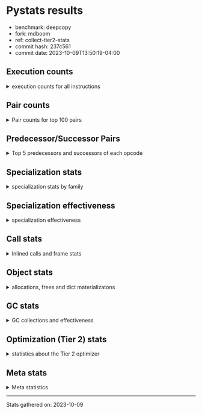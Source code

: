 
# Pystats results

- benchmark: deepcopy
- fork: mdboom
- ref: collect-tier2-stats
- commit hash: 237c561
- commit date: 2023-10-09T13:50:19-04:00

## Execution counts

<details>
<summary> execution counts for all instructions </summary>

|Name | Count | Self | Cumulative | Miss ratio | 
|---|---:|---:|---:|---:|
| LOAD_FAST | 528,600,360 | 20.7% | 20.7% |  |
| STORE_FAST | 250,353,480 | 9.8% | 30.5% |  |
| LOAD_FAST_LOAD_FAST | 220,185,840 | 8.6% | 39.1% |  |
| LOAD_GLOBAL_BUILTIN | 129,930,540 | 5.1% | 44.2% |  |
| POP_JUMP_IF_FALSE | 110,284,800 | 4.3% | 48.5% |  |
| RESUME_CHECK | 104,294,940 | 4.1% | 52.6% |  |
| CALL_BUILTIN_O | 99,256,320 | 3.9% | 56.5% |  |
| LOAD_ATTR_METHOD_NO_DICT | 96,890,880 | 3.8% | 60.3% |  |
| RETURN_VALUE | 92,252,600 | 3.6% | 63.9% |  |
| IS_OP | 90,746,880 | 3.6% | 67.5% |  |
| CALL_METHOD_DESCRIPTOR_FAST | 86,814,720 | 3.4% | 70.9% |  |
| PUSH_NULL | 67,615,800 | 2.6% | 73.5% |  |
| CALL_PY_WITH_DEFAULTS | 56,674,260 | 2.2% | 75.7% | 8.4% |
| LOAD_GLOBAL_MODULE | 52,808,280 | 2.1% | 77.8% |  |
| POP_JUMP_IF_NONE | 51,701,760 | 2.0% | 79.8% |  |
| POP_JUMP_IF_NOT_NONE | 51,179,520 | 2.0% | 81.8% |  |
| JUMP_FORWARD | 44,206,080 | 1.7% | 83.6% |  |
| POP_TOP | 44,021,940 | 1.7% | 85.3% |  |
| CALL_PY_EXACT_ARGS | 40,508,800 | 1.6% | 86.9% | 10.4% |
| CALL_TYPE_1 | 38,645,760 | 1.5% | 88.4% |  |
| ENTER_EXECUTOR | 33,315,840 | 1.3% | 89.7% |  |
| STORE_SUBSCR_DICT | 25,128,960 | 1.0% | 90.7% |  |
| LOAD_CONST | 23,962,980 | 0.9% | 91.6% |  |
| TO_BOOL_BOOL | 15,022,080 | 0.6% | 92.2% |  |
| FOR_ITER | 13,305,040 | 0.5% | 92.7% |  |
| LOAD_DEREF | 12,595,800 | 0.5% | 93.2% |  |
| CALL_BUILTIN_FAST | 12,134,400 | 0.5% | 93.7% |  |
| RETURN_CONST | 11,581,620 | 0.5% | 94.1% |  |
| STORE_FAST_STORE_FAST | 9,369,600 | 0.4% | 94.5% |  |
| UNPACK_SEQUENCE_TWO_TUPLE | 9,369,600 | 0.4% | 94.9% |  |
| JUMP_BACKWARD | 9,246,720 | 0.4% | 95.2% |  |
| LOAD_ATTR | 8,450,300 | 0.3% | 95.6% |  |
| NOP | 7,772,340 | 0.3% | 95.9% |  |
| BINARY_SUBSCR_DICT | 7,772,160 | 0.3% | 96.2% |  |
| BUILD_LIST | 7,649,700 | 0.3% | 96.5% |  |
| BUILD_MAP | 6,481,980 | 0.3% | 96.7% |  |
| GET_ITER | 6,374,640 | 0.2% | 97.0% |  |
| CALL_FUNCTION_EX | 5,314,920 | 0.2% | 97.2% |  |
| CALL | 4,855,680 | 0.2% | 97.4% |  |
| INTERPRETER_EXIT | 4,853,860 | 0.2% | 97.6% |  |
| MAKE_CELL | 4,853,820 | 0.2% | 97.8% |  |
| STORE_ATTR_INSTANCE_VALUE | 4,260,340 | 0.2% | 97.9% | 6.6% |
| CALL_LIST_APPEND | 4,177,920 | 0.2% | 98.1% |  |
| CHECK_EXC_MATCH | 3,594,240 | 0.1% | 98.2% |  |
| POP_EXCEPT | 3,594,240 | 0.1% | 98.4% |  |
| PUSH_EXC_INFO | 3,594,240 | 0.1% | 98.5% |  |
| CALL_METHOD_DESCRIPTOR_NOARGS | 3,471,360 | 0.1% | 98.7% |  |
| LIST_EXTEND | 2,887,980 | 0.1% | 98.8% |  |
| CALL_INTRINSIC_1 | 2,887,860 | 0.1% | 98.9% |  |
| CALL_ISINSTANCE | 2,887,680 | 0.1% | 99.0% |  |
| TO_BOOL | 2,427,480 | 0.1% | 99.1% |  |
| COPY_FREE_VARS | 2,427,120 | 0.1% | 99.2% |  |
| BUILD_TUPLE | 2,427,060 | 0.1% | 99.3% |  |
| TO_BOOL_NONE | 2,426,880 | 0.1% | 99.4% |  |
| LOAD_ATTR_MODULE | 2,120,220 | 0.1% | 99.5% |  |
| LOAD_ATTR_METHOD_WITH_VALUES | 1,966,140 | 0.1% | 99.5% | 0.2% |
| LIST_APPEND | 1,751,040 | 0.1% | 99.6% |  |
| POP_JUMP_IF_TRUE | 1,505,280 | 0.1% | 99.7% |  |
| SWAP | 1,167,360 | 0.0% | 99.7% |  |
| FOR_ITER_LIST | 1,167,360 | 0.0% | 99.8% |  |
| FOR_ITER_TUPLE | 1,105,920 | 0.0% | 99.8% |  |
| BINARY_OP_SUBTRACT_FLOAT | 921,720 | 0.0% | 99.8% |  |
| BINARY_OP_ADD_FLOAT | 921,600 | 0.0% | 99.9% | 0.0% |
| LOAD_FAST_AND_CLEAR | 583,680 | 0.0% | 99.9% |  |
| STORE_FAST_LOAD_FAST | 583,680 | 0.0% | 99.9% |  |
| MAKE_FUNCTION | 461,040 | 0.0% | 99.9% |  |
| SET_FUNCTION_ATTRIBUTE | 460,920 | 0.0% | 100.0% |  |
| RETURN_GENERATOR | 460,800 | 0.0% | 100.0% |  |
| YIELD_VALUE | 460,800 | 0.0% | 100.0% |  |
| CALL_TUPLE_1 | 122,880 | 0.0% | 100.0% |  |
| CALL_BUILTIN_CLASS | 46,320 | 0.0% | 100.0% |  |
| FOR_ITER_RANGE | 46,320 | 0.0% | 100.0% |  |
| LOAD_ATTR_INSTANCE_VALUE | 46,080 | 0.0% | 100.0% |  |
| STORE_SUBSCR_LIST_INT | 46,080 | 0.0% | 100.0% |  |
| LOAD_GLOBAL | 300 | 0.0% | 100.0% |  |
| STORE_NAME | 300 | 0.0% | 100.0% |  |
| BINARY_OP | 200 | 0.0% | 100.0% |  |
| CALL_ALLOC_AND_ENTER_INIT | 120 | 0.0% | 100.0% | 33.3% |
| BUILD_CONST_KEY_MAP | 120 | 0.0% | 100.0% |  |
| EXIT_INIT_CHECK | 80 | 0.0% | 100.0% |  |
| STORE_ATTR | 60 | 0.0% | 100.0% |  |
| LOAD_BUILD_CLASS | 60 | 0.0% | 100.0% |  |
| LOAD_NAME | 60 | 0.0% | 100.0% |  |
| STORE_DEREF | 60 | 0.0% | 100.0% |  |
| CALL_BUILTIN_FAST_WITH_KEYWORDS | 60 | 0.0% | 100.0% |  |


</details>

## Pair counts

<details>
<summary> Pair counts for top 100 pairs </summary>

|Pair | Count | Self | Cumulative | 
|---|---:|---:|---:|
| LOAD_GLOBAL_BUILTIN LOAD_FAST | 120,391,860 | 4.7% | 4.7% |
| STORE_FAST LOAD_FAST | 106,598,520 | 4.2% | 8.9% |
| LOAD_FAST RETURN_VALUE | 89,825,460 | 3.5% | 12.4% |
| LOAD_FAST_LOAD_FAST IS_OP | 88,320,000 | 3.5% | 15.9% |
| IS_OP POP_JUMP_IF_FALSE | 86,814,720 | 3.4% | 19.3% |
| CALL_METHOD_DESCRIPTOR_FAST STORE_FAST | 86,814,720 | 3.4% | 22.7% |
| LOAD_FAST CALL_BUILTIN_O | 69,027,840 | 2.7% | 25.4% |
| CALL_PY_WITH_DEFAULTS RESUME_CHECK | 56,584,500 | 2.2% | 27.6% |
| STORE_FAST LOAD_FAST_LOAD_FAST | 55,342,140 | 2.2% | 29.8% |
| PUSH_NULL LOAD_FAST_LOAD_FAST | 53,698,560 | 2.1% | 31.9% |
| CALL_BUILTIN_O STORE_FAST | 53,606,400 | 2.1% | 34.0% |
| POP_JUMP_IF_FALSE LOAD_FAST | 53,237,760 | 2.1% | 36.0% |
| LOAD_FAST POP_JUMP_IF_NONE | 51,701,760 | 2.0% | 38.1% |
| LOAD_FAST LOAD_ATTR_METHOD_NO_DICT | 51,640,320 | 2.0% | 40.1% |
| LOAD_FAST PUSH_NULL | 51,271,680 | 2.0% | 42.1% |
| LOAD_FAST POP_JUMP_IF_NOT_NONE | 51,179,520 | 2.0% | 44.1% |
| RESUME_CHECK LOAD_GLOBAL_BUILTIN | 51,179,520 | 2.0% | 46.1% |
| LOAD_FAST_LOAD_FAST CALL_METHOD_DESCRIPTOR_FAST | 48,168,960 | 1.9% | 48.0% |
| POP_JUMP_IF_NOT_NONE LOAD_FAST | 48,168,960 | 1.9% | 49.9% |
| LOAD_ATTR_METHOD_NO_DICT LOAD_FAST_LOAD_FAST | 48,168,960 | 1.9% | 51.8% |
| POP_JUMP_IF_NONE LOAD_FAST | 46,848,000 | 1.8% | 53.6% |
| LOAD_ATTR_METHOD_NO_DICT LOAD_FAST | 45,250,560 | 1.8% | 55.4% |
| RETURN_VALUE STORE_FAST | 44,544,080 | 1.7% | 57.1% |
| STORE_FAST JUMP_FORWARD | 41,656,320 | 1.6% | 58.7% |
| POP_JUMP_IF_FALSE LOAD_GLOBAL_BUILTIN | 40,949,760 | 1.6% | 60.4% |
| CALL_PY_EXACT_ARGS RESUME_CHECK | 39,968,460 | 1.6% | 61.9% |
| STORE_FAST LOAD_GLOBAL_MODULE | 39,567,660 | 1.5% | 63.5% |
| LOAD_FAST CALL_METHOD_DESCRIPTOR_FAST | 38,645,760 | 1.5% | 65.0% |
| LOAD_FAST CALL_TYPE_1 | 38,645,760 | 1.5% | 66.5% |
| CALL_TYPE_1 STORE_FAST | 38,645,760 | 1.5% | 68.0% |
| LOAD_GLOBAL_MODULE LOAD_ATTR_METHOD_NO_DICT | 38,645,760 | 1.5% | 69.5% |
| LOAD_FAST_LOAD_FAST CALL_PY_EXACT_ARGS | 38,002,400 | 1.5% | 71.0% |
| JUMP_FORWARD LOAD_FAST_LOAD_FAST | 36,218,880 | 1.4% | 72.4% |
| RESUME_CHECK LOAD_FAST | 34,467,840 | 1.3% | 73.8% |
| ENTER_EXECUTOR CALL_PY_WITH_DEFAULTS | 29,890,440 | 1.2% | 74.9% |
| POP_TOP ENTER_EXECUTOR | 28,262,400 | 1.1% | 76.1% |
| RETURN_VALUE CALL_BUILTIN_O | 27,801,600 | 1.1% | 77.1% |
| CALL_BUILTIN_O POP_TOP | 27,801,600 | 1.1% | 78.2% |
| LOAD_FAST_LOAD_FAST CALL_PY_WITH_DEFAULTS | 22,884,640 | 0.9% | 79.1% |
| LOAD_FAST LOAD_GLOBAL_BUILTIN | 16,097,280 | 0.6% | 79.8% |
| TO_BOOL_BOOL POP_JUMP_IF_FALSE | 15,022,080 | 0.6% | 80.3% |
| POP_TOP LOAD_FAST | 10,782,720 | 0.4% | 80.8% |
| PUSH_NULL LOAD_FAST | 10,291,740 | 0.4% | 81.2% |
| CALL_BUILTIN_O STORE_SUBSCR_DICT | 10,076,160 | 0.4% | 81.6% |
| LOAD_GLOBAL_MODULE LOAD_FAST_LOAD_FAST | 9,615,360 | 0.4% | 81.9% |
| FOR_ITER UNPACK_SEQUENCE_TWO_TUPLE | 9,369,600 | 0.4% | 82.3% |
| UNPACK_SEQUENCE_TWO_TUPLE STORE_FAST_STORE_FAST | 9,369,600 | 0.4% | 82.7% |
| JUMP_BACKWARD FOR_ITER | 9,246,720 | 0.4% | 83.0% |
| RETURN_CONST POP_TOP | 9,154,560 | 0.4% | 83.4% |
| RETURN_VALUE LOAD_FAST_LOAD_FAST | 7,864,320 | 0.3% | 83.7% |
| RETURN_VALUE STORE_SUBSCR_DICT | 7,864,320 | 0.3% | 84.0% |
| LOAD_FAST_LOAD_FAST PUSH_NULL | 7,864,320 | 0.3% | 84.3% |
| STORE_FAST_STORE_FAST LOAD_FAST | 7,864,320 | 0.3% | 84.6% |
| STORE_SUBSCR_DICT JUMP_BACKWARD | 7,864,320 | 0.3% | 84.9% |
| NOP LOAD_FAST | 7,772,160 | 0.3% | 85.2% |
| CALL_BUILTIN_O BINARY_SUBSCR_DICT | 7,772,160 | 0.3% | 85.5% |
| LOAD_CONST CALL_BUILTIN_FAST | 7,280,640 | 0.3% | 85.8% |
| LOAD_FAST LOAD_CONST | 7,280,640 | 0.3% | 86.1% |
| LOAD_FAST TO_BOOL_BOOL | 7,280,640 | 0.3% | 86.4% |
| CALL_BUILTIN_FAST STORE_FAST | 7,280,640 | 0.3% | 86.7% |
| LOAD_FAST_LOAD_FAST LOAD_FAST | 7,188,540 | 0.3% | 87.0% |
| LOAD_FAST STORE_SUBSCR_DICT | 7,188,480 | 0.3% | 87.2% |
| POP_JUMP_IF_FALSE LOAD_FAST_LOAD_FAST | 7,188,480 | 0.3% | 87.5% |
| RESUME_CHECK NOP | 7,188,480 | 0.3% | 87.8% |
| STORE_SUBSCR_DICT LOAD_GLOBAL_MODULE | 7,188,480 | 0.3% | 88.1% |
| STORE_SUBSCR_DICT LOAD_FAST | 7,065,600 | 0.3% | 88.4% |
| BUILD_MAP STORE_FAST | 6,481,920 | 0.3% | 88.6% |
| JUMP_FORWARD LOAD_GLOBAL_BUILTIN | 6,021,120 | 0.2% | 88.9% |
| LOAD_FAST LOAD_ATTR | 6,021,120 | 0.2% | 89.1% |
| LOAD_CONST LOAD_FAST | 5,898,360 | 0.2% | 89.3% |
| BUILD_LIST LOAD_FAST | 5,898,240 | 0.2% | 89.6% |
| LOAD_FAST LOAD_DEREF | 5,314,560 | 0.2% | 89.8% |
| LOAD_CONST LOAD_CONST | 4,853,940 | 0.2% | 90.0% |
| CALL_BUILTIN_FAST TO_BOOL_BOOL | 4,853,760 | 0.2% | 90.1% |
| LOAD_FAST_LOAD_FAST LOAD_GLOBAL_BUILTIN | 4,638,720 | 0.2% | 90.3% |
| RESUME_CHECK LOAD_DEREF | 4,393,140 | 0.2% | 90.5% |
| LOAD_DEREF LOAD_CONST | 4,392,960 | 0.2% | 90.7% |
| LOAD_FAST CALL_LIST_APPEND | 4,177,920 | 0.2% | 90.8% |
| BINARY_SUBSCR_DICT LOAD_ATTR_METHOD_NO_DICT | 4,177,920 | 0.2% | 91.0% |
| CALL_LIST_APPEND RETURN_CONST | 4,177,920 | 0.2% | 91.2% |
| GET_ITER FOR_ITER | 4,055,040 | 0.2% | 91.3% |
| LOAD_FAST STORE_ATTR_INSTANCE_VALUE | 3,932,280 | 0.2% | 91.5% |
| FOR_ITER LOAD_FAST | 3,932,160 | 0.2% | 91.6% |
| CHECK_EXC_MATCH POP_JUMP_IF_FALSE | 3,594,240 | 0.1% | 91.8% |
| PUSH_EXC_INFO LOAD_GLOBAL_BUILTIN | 3,594,240 | 0.1% | 91.9% |
| POP_JUMP_IF_FALSE POP_TOP | 3,594,240 | 0.1% | 92.1% |
| BINARY_SUBSCR_DICT PUSH_EXC_INFO | 3,594,240 | 0.1% | 92.2% |
| LOAD_GLOBAL_BUILTIN CHECK_EXC_MATCH | 3,594,240 | 0.1% | 92.3% |
| LOAD_FAST BUILD_LIST | 3,471,600 | 0.1% | 92.5% |
| CALL_METHOD_DESCRIPTOR_NOARGS GET_ITER | 3,471,360 | 0.1% | 92.6% |
| LOAD_ATTR_METHOD_NO_DICT CALL_METHOD_DESCRIPTOR_NOARGS | 3,471,360 | 0.1% | 92.7% |
| RESUME_CHECK BUILD_MAP | 3,471,360 | 0.1% | 92.9% |
| POP_EXCEPT RETURN_CONST | 3,010,560 | 0.1% | 93.0% |
| POP_JUMP_IF_NOT_NONE BUILD_MAP | 3,010,560 | 0.1% | 93.1% |
| STORE_FAST ENTER_EXECUTOR | 3,010,560 | 0.1% | 93.2% |
| STORE_SUBSCR_DICT POP_EXCEPT | 3,010,560 | 0.1% | 93.3% |
| LOAD_DEREF PUSH_NULL | 2,888,100 | 0.1% | 93.5% |
| CALL_INTRINSIC_1 CALL_FUNCTION_EX | 2,887,860 | 0.1% | 93.6% |
| LIST_EXTEND CALL_INTRINSIC_1 | 2,887,860 | 0.1% | 93.7% |
| LOAD_ATTR PUSH_NULL | 2,887,740 | 0.1% | 93.8% |


</details>

## Predecessor/Successor Pairs

<details>
<summary> Top 5 predecessors and successors of each opcode </summary>

### CHECK_EXC_MATCH

<details>
<summary> Successors and predecessors for CHECK_EXC_MATCH </summary>

|Predecessors | Count | Percentage | 
|---|---:|---:|
| LOAD_GLOBAL_BUILTIN | 3,594,240 | 100.0% |

|Successors | Count | Percentage | 
|---|---:|---:|
| POP_JUMP_IF_FALSE | 3,594,240 | 100.0% |


</details>

### GET_ITER

<details>
<summary> Successors and predecessors for GET_ITER </summary>

|Predecessors | Count | Percentage | 
|---|---:|---:|
| CALL_METHOD_DESCRIPTOR_NOARGS | 3,471,360 | 54.5% |
| LOAD_FAST | 2,211,840 | 34.7% |
| CALL | 583,680 | 9.2% |
| LOAD_CONST | 61,440 | 1.0% |
| CALL_BUILTIN_CLASS | 46,320 | 0.7% |

|Successors | Count | Percentage | 
|---|---:|---:|
| FOR_ITER | 4,055,040 | 63.6% |
| FOR_ITER_LIST | 1,167,360 | 18.3% |
| LOAD_FAST_AND_CLEAR | 583,680 | 9.2% |
| CALL_PY_EXACT_ARGS | 460,800 | 7.2% |
| FOR_ITER_TUPLE | 61,440 | 1.0% |


</details>

### NOP

<details>
<summary> Successors and predecessors for NOP </summary>

|Predecessors | Count | Percentage | 
|---|---:|---:|
| RESUME_CHECK | 7,188,480 | 92.5% |
| STORE_FAST | 583,680 | 7.5% |
| POP_TOP | 180 | 0.0% |

|Successors | Count | Percentage | 
|---|---:|---:|
| LOAD_FAST | 7,772,160 | 100.0% |
| LOAD_DEREF | 180 | 0.0% |


</details>

### POP_EXCEPT

<details>
<summary> Successors and predecessors for POP_EXCEPT </summary>

|Predecessors | Count | Percentage | 
|---|---:|---:|
| STORE_SUBSCR_DICT | 3,010,560 | 83.8% |
| POP_TOP | 583,680 | 16.2% |

|Successors | Count | Percentage | 
|---|---:|---:|
| RETURN_CONST | 3,010,560 | 83.8% |
| JUMP_FORWARD | 583,680 | 16.2% |


</details>

### POP_TOP

<details>
<summary> Successors and predecessors for POP_TOP </summary>

|Predecessors | Count | Percentage | 
|---|---:|---:|
| CALL_BUILTIN_O | 27,801,600 | 63.2% |
| RETURN_CONST | 9,154,560 | 20.8% |
| POP_JUMP_IF_FALSE | 3,594,240 | 8.2% |
| CALL | 2,427,060 | 5.5% |
| RESUME_CHECK | 460,800 | 1.0% |

|Successors | Count | Percentage | 
|---|---:|---:|
| ENTER_EXECUTOR | 28,262,400 | 64.2% |
| LOAD_FAST | 10,782,720 | 24.5% |
| JUMP_FORWARD | 1,966,080 | 4.5% |
| RETURN_CONST | 1,966,080 | 4.5% |
| POP_EXCEPT | 583,680 | 1.3% |


</details>

### PUSH_EXC_INFO

<details>
<summary> Successors and predecessors for PUSH_EXC_INFO </summary>

|Predecessors | Count | Percentage | 
|---|---:|---:|
| BINARY_SUBSCR_DICT | 3,594,240 | 100.0% |

|Successors | Count | Percentage | 
|---|---:|---:|
| LOAD_GLOBAL_BUILTIN | 3,594,240 | 100.0% |


</details>

### PUSH_NULL

<details>
<summary> Successors and predecessors for PUSH_NULL </summary>

|Predecessors | Count | Percentage | 
|---|---:|---:|
| LOAD_FAST | 51,271,680 | 75.8% |
| LOAD_FAST_LOAD_FAST | 7,864,320 | 11.6% |
| LOAD_DEREF | 2,888,100 | 4.3% |
| LOAD_ATTR | 2,887,740 | 4.3% |
| LOAD_ATTR_MODULE | 2,120,220 | 3.1% |

|Successors | Count | Percentage | 
|---|---:|---:|
| LOAD_FAST_LOAD_FAST | 53,698,560 | 79.4% |
| LOAD_FAST | 10,291,740 | 15.2% |
| LOAD_CONST | 2,426,880 | 3.6% |
| CALL | 1,198,580 | 1.8% |
| CALL_ALLOC_AND_ENTER_INIT | 40 | 0.0% |


</details>

### RETURN_VALUE

<details>
<summary> Successors and predecessors for RETURN_VALUE </summary>

|Predecessors | Count | Percentage | 
|---|---:|---:|
| LOAD_FAST | 89,825,460 | 97.4% |
| BUILD_TUPLE | 1,966,080 | 2.1% |
| CALL_FUNCTION_EX | 460,800 | 0.5% |
| RETURN_VALUE | 180 | 0.0% |
| EXIT_INIT_CHECK | 80 | 0.0% |

|Successors | Count | Percentage | 
|---|---:|---:|
| STORE_FAST | 44,544,080 | 48.3% |
| CALL_BUILTIN_O | 27,801,600 | 30.1% |
| LOAD_FAST_LOAD_FAST | 7,864,320 | 8.5% |
| STORE_SUBSCR_DICT | 7,864,320 | 8.5% |
| INTERPRETER_EXIT | 1,966,080 | 2.1% |


</details>

### TO_BOOL

<details>
<summary> Successors and predecessors for TO_BOOL </summary>

|Predecessors | Count | Percentage | 
|---|---:|---:|
| LOAD_FAST | 2,426,880 | 100.0% |
| TO_BOOL | 600 | 0.0% |

|Successors | Count | Percentage | 
|---|---:|---:|
| POP_JUMP_IF_FALSE | 2,426,880 | 100.0% |
| TO_BOOL | 600 | 0.0% |


</details>

### BINARY_OP

<details>
<summary> Successors and predecessors for BINARY_OP </summary>

|Predecessors | Count | Percentage | 
|---|---:|---:|
| LOAD_CONST | 120 | 60.0% |
| BINARY_OP | 40 | 20.0% |
| LOAD_FAST | 40 | 20.0% |

|Successors | Count | Percentage | 
|---|---:|---:|
| LOAD_CONST | 60 | 30.0% |
| STORE_FAST | 60 | 30.0% |
| BINARY_OP | 40 | 20.0% |
| BINARY_OP_SUBTRACT_FLOAT | 40 | 20.0% |


</details>

### BUILD_CONST_KEY_MAP

<details>
<summary> Successors and predecessors for BUILD_CONST_KEY_MAP </summary>

|Predecessors | Count | Percentage | 
|---|---:|---:|
| LOAD_CONST | 120 | 100.0% |

|Successors | Count | Percentage | 
|---|---:|---:|
| STORE_FAST | 120 | 100.0% |


</details>

### BUILD_LIST

<details>
<summary> Successors and predecessors for BUILD_LIST </summary>

|Predecessors | Count | Percentage | 
|---|---:|---:|
| LOAD_FAST | 3,471,600 | 45.4% |
| LOAD_FAST_LOAD_FAST | 2,426,880 | 31.7% |
| RESUME_CHECK | 1,167,420 | 15.3% |
| SWAP | 583,680 | 7.6% |
| LOAD_CONST | 120 | 0.0% |

|Successors | Count | Percentage | 
|---|---:|---:|
| LOAD_FAST | 5,898,240 | 77.1% |
| STORE_FAST | 1,167,360 | 15.3% |
| SWAP | 583,680 | 7.6% |
| LOAD_CONST | 240 | 0.0% |
| LOAD_DEREF | 180 | 0.0% |


</details>

### BUILD_MAP

<details>
<summary> Successors and predecessors for BUILD_MAP </summary>

|Predecessors | Count | Percentage | 
|---|---:|---:|
| RESUME_CHECK | 3,471,360 | 53.6% |
| POP_JUMP_IF_NOT_NONE | 3,010,560 | 46.4% |
| LOAD_CONST | 60 | 0.0% |

|Successors | Count | Percentage | 
|---|---:|---:|
| STORE_FAST | 6,481,920 | 100.0% |
| LOAD_CONST | 60 | 0.0% |


</details>

### BUILD_TUPLE

<details>
<summary> Successors and predecessors for BUILD_TUPLE </summary>

|Predecessors | Count | Percentage | 
|---|---:|---:|
| LOAD_ATTR | 1,966,080 | 81.0% |
| LOAD_FAST | 460,980 | 19.0% |

|Successors | Count | Percentage | 
|---|---:|---:|
| RETURN_VALUE | 1,966,080 | 81.0% |
| LOAD_CONST | 460,920 | 19.0% |
| LOAD_FAST | 60 | 0.0% |


</details>

### CALL

<details>
<summary> Successors and predecessors for CALL </summary>

|Predecessors | Count | Percentage | 
|---|---:|---:|
| LOAD_FAST | 2,426,940 | 50.0% |
| PUSH_NULL | 1,198,580 | 24.7% |
| ENTER_EXECUTOR | 645,060 | 13.3% |
| LOAD_FAST_LOAD_FAST | 583,680 | 12.0% |
| CALL | 1,380 | 0.0% |

|Successors | Count | Percentage | 
|---|---:|---:|
| POP_TOP | 2,427,060 | 50.0% |
| LOAD_FAST | 921,720 | 19.0% |
| STORE_FAST | 921,720 | 19.0% |
| GET_ITER | 583,680 | 12.0% |
| CALL | 1,380 | 0.0% |


</details>

### CALL_FUNCTION_EX

<details>
<summary> Successors and predecessors for CALL_FUNCTION_EX </summary>

|Predecessors | Count | Percentage | 
|---|---:|---:|
| CALL_INTRINSIC_1 | 2,887,860 | 54.3% |
| LOAD_FAST | 2,427,060 | 45.7% |

|Successors | Count | Percentage | 
|---|---:|---:|
| MAKE_CELL | 2,426,940 | 45.7% |
| STORE_FAST | 1,966,080 | 37.0% |
| RESUME_CHECK | 460,920 | 8.7% |
| RETURN_VALUE | 460,800 | 8.7% |
| COPY_FREE_VARS | 180 | 0.0% |


</details>

### CALL_INTRINSIC_1

<details>
<summary> Successors and predecessors for CALL_INTRINSIC_1 </summary>

|Predecessors | Count | Percentage | 
|---|---:|---:|
| LIST_EXTEND | 2,887,860 | 100.0% |

|Successors | Count | Percentage | 
|---|---:|---:|
| CALL_FUNCTION_EX | 2,887,860 | 100.0% |


</details>

### COPY_FREE_VARS

<details>
<summary> Successors and predecessors for COPY_FREE_VARS </summary>

|Predecessors | Count | Percentage | 
|---|---:|---:|
| CACHE | 1,966,140 | 81.0% |
| CALL_PY_EXACT_ARGS | 460,800 | 19.0% |
| CALL_FUNCTION_EX | 180 | 0.0% |

|Successors | Count | Percentage | 
|---|---:|---:|
| RESUME_CHECK | 1,966,320 | 81.0% |
| RETURN_GENERATOR | 460,800 | 19.0% |


</details>

### ENTER_EXECUTOR

<details>
<summary> Successors and predecessors for ENTER_EXECUTOR </summary>

|Predecessors | Count | Percentage | 
|---|---:|---:|
| POP_TOP | 28,262,400 | 84.8% |
| STORE_FAST | 3,010,560 | 9.0% |
| LIST_APPEND | 1,751,040 | 5.3% |
| ENTER_EXECUTOR | 291,840 | 0.9% |

|Successors | Count | Percentage | 
|---|---:|---:|
| CALL_PY_WITH_DEFAULTS | 29,890,440 | 89.7% |
| LOAD_FAST | 1,167,420 | 3.5% |
| CALL | 645,060 | 1.9% |
| STORE_FAST | 583,680 | 1.8% |
| RETURN_CONST | 460,800 | 1.4% |


</details>

### FOR_ITER

<details>
<summary> Successors and predecessors for FOR_ITER </summary>

|Predecessors | Count | Percentage | 
|---|---:|---:|
| JUMP_BACKWARD | 9,246,720 | 69.5% |
| GET_ITER | 4,055,040 | 30.5% |
| FOR_ITER | 3,280 | 0.0% |

|Successors | Count | Percentage | 
|---|---:|---:|
| UNPACK_SEQUENCE_TWO_TUPLE | 9,369,600 | 70.4% |
| LOAD_FAST | 3,932,160 | 29.6% |
| FOR_ITER | 3,280 | 0.0% |


</details>

### IS_OP

<details>
<summary> Successors and predecessors for IS_OP </summary>

|Predecessors | Count | Percentage | 
|---|---:|---:|
| LOAD_FAST_LOAD_FAST | 88,320,000 | 97.3% |
| LOAD_CONST | 2,426,880 | 2.7% |

|Successors | Count | Percentage | 
|---|---:|---:|
| POP_JUMP_IF_FALSE | 86,814,720 | 95.7% |
| STORE_FAST | 2,426,880 | 2.7% |
| POP_JUMP_IF_TRUE | 1,505,280 | 1.7% |


</details>

### JUMP_BACKWARD

<details>
<summary> Successors and predecessors for JUMP_BACKWARD </summary>

|Predecessors | Count | Percentage | 
|---|---:|---:|
| STORE_SUBSCR_DICT | 7,864,320 | 85.0% |
| POP_JUMP_IF_TRUE | 1,382,400 | 15.0% |

|Successors | Count | Percentage | 
|---|---:|---:|
| FOR_ITER | 9,246,720 | 100.0% |


</details>

### JUMP_FORWARD

<details>
<summary> Successors and predecessors for JUMP_FORWARD </summary>

|Predecessors | Count | Percentage | 
|---|---:|---:|
| STORE_FAST | 41,656,320 | 94.2% |
| POP_TOP | 1,966,080 | 4.4% |
| POP_EXCEPT | 583,680 | 1.3% |

|Successors | Count | Percentage | 
|---|---:|---:|
| LOAD_FAST_LOAD_FAST | 36,218,880 | 81.9% |
| LOAD_GLOBAL_BUILTIN | 6,021,120 | 13.6% |
| LOAD_FAST | 1,966,080 | 4.4% |


</details>

### LIST_APPEND

<details>
<summary> Successors and predecessors for LIST_APPEND </summary>

|Predecessors | Count | Percentage | 
|---|---:|---:|
| RETURN_VALUE | 1,751,040 | 100.0% |

|Successors | Count | Percentage | 
|---|---:|---:|
| ENTER_EXECUTOR | 1,751,040 | 100.0% |


</details>

### LIST_EXTEND

<details>
<summary> Successors and predecessors for LIST_EXTEND </summary>

|Predecessors | Count | Percentage | 
|---|---:|---:|
| LOAD_FAST | 2,887,680 | 100.0% |
| LOAD_DEREF | 180 | 0.0% |
| LOAD_CONST | 120 | 0.0% |

|Successors | Count | Percentage | 
|---|---:|---:|
| CALL_INTRINSIC_1 | 2,887,860 | 100.0% |
| LOAD_CONST | 120 | 0.0% |


</details>

### LOAD_ATTR

<details>
<summary> Successors and predecessors for LOAD_ATTR </summary>

|Predecessors | Count | Percentage | 
|---|---:|---:|
| LOAD_FAST | 6,021,120 | 71.3% |
| LOAD_GLOBAL_MODULE | 2,427,020 | 28.7% |
| LOAD_ATTR | 2,100 | 0.0% |
| LOAD_GLOBAL | 60 | 0.0% |

|Successors | Count | Percentage | 
|---|---:|---:|
| PUSH_NULL | 2,887,740 | 34.2% |
| LOAD_ATTR_METHOD_NO_DICT | 2,426,880 | 28.7% |
| BUILD_TUPLE | 1,966,080 | 23.3% |
| STORE_FAST | 1,167,360 | 13.8% |
| LOAD_ATTR | 2,100 | 0.0% |


</details>

### LOAD_CONST

<details>
<summary> Successors and predecessors for LOAD_CONST </summary>

|Predecessors | Count | Percentage | 
|---|---:|---:|
| LOAD_FAST | 7,280,640 | 30.4% |
| LOAD_CONST | 4,853,940 | 20.3% |
| LOAD_DEREF | 4,392,960 | 18.3% |
| PUSH_NULL | 2,426,880 | 10.1% |
| RESUME_CHECK | 1,966,200 | 8.2% |

|Successors | Count | Percentage | 
|---|---:|---:|
| CALL_BUILTIN_FAST | 7,280,640 | 30.4% |
| LOAD_FAST | 5,898,360 | 24.6% |
| LOAD_CONST | 4,853,940 | 20.3% |
| IS_OP | 2,426,880 | 10.1% |
| CALL_BUILTIN_O | 2,426,880 | 10.1% |


</details>

### LOAD_DEREF

<details>
<summary> Successors and predecessors for LOAD_DEREF </summary>

|Predecessors | Count | Percentage | 
|---|---:|---:|
| LOAD_FAST | 5,314,560 | 42.2% |
| RESUME_CHECK | 4,393,140 | 34.9% |
| POP_JUMP_IF_FALSE | 2,426,880 | 19.3% |
| STORE_FAST | 460,800 | 3.7% |
| NOP | 180 | 0.0% |

|Successors | Count | Percentage | 
|---|---:|---:|
| LOAD_CONST | 4,392,960 | 34.9% |
| PUSH_NULL | 2,888,100 | 22.9% |
| CALL_PY_WITH_DEFAULTS | 2,887,680 | 22.9% |
| LOAD_GLOBAL_BUILTIN | 2,426,880 | 19.3% |
| LIST_EXTEND | 180 | 0.0% |


</details>

### LOAD_FAST

<details>
<summary> Successors and predecessors for LOAD_FAST </summary>

|Predecessors | Count | Percentage | 
|---|---:|---:|
| LOAD_GLOBAL_BUILTIN | 120,391,860 | 22.8% |
| STORE_FAST | 106,598,520 | 20.2% |
| POP_JUMP_IF_FALSE | 53,237,760 | 10.1% |
| POP_JUMP_IF_NOT_NONE | 48,168,960 | 9.1% |
| POP_JUMP_IF_NONE | 46,848,000 | 8.9% |

|Successors | Count | Percentage | 
|---|---:|---:|
| RETURN_VALUE | 89,825,460 | 17.0% |
| CALL_BUILTIN_O | 69,027,840 | 13.1% |
| POP_JUMP_IF_NONE | 51,701,760 | 9.8% |
| LOAD_ATTR_METHOD_NO_DICT | 51,640,320 | 9.8% |
| PUSH_NULL | 51,271,680 | 9.7% |


</details>

### LOAD_FAST_AND_CLEAR

<details>
<summary> Successors and predecessors for LOAD_FAST_AND_CLEAR </summary>

|Predecessors | Count | Percentage | 
|---|---:|---:|
| GET_ITER | 583,680 | 100.0% |

|Successors | Count | Percentage | 
|---|---:|---:|
| SWAP | 583,680 | 100.0% |


</details>

### LOAD_FAST_LOAD_FAST

<details>
<summary> Successors and predecessors for LOAD_FAST_LOAD_FAST </summary>

|Predecessors | Count | Percentage | 
|---|---:|---:|
| STORE_FAST | 55,342,140 | 25.1% |
| PUSH_NULL | 53,698,560 | 24.4% |
| LOAD_ATTR_METHOD_NO_DICT | 48,168,960 | 21.9% |
| JUMP_FORWARD | 36,218,880 | 16.4% |
| LOAD_GLOBAL_MODULE | 9,615,360 | 4.4% |

|Successors | Count | Percentage | 
|---|---:|---:|
| IS_OP | 88,320,000 | 40.1% |
| CALL_METHOD_DESCRIPTOR_FAST | 48,168,960 | 21.9% |
| CALL_PY_EXACT_ARGS | 38,002,400 | 17.3% |
| CALL_PY_WITH_DEFAULTS | 22,884,640 | 10.4% |
| PUSH_NULL | 7,864,320 | 3.6% |


</details>

### LOAD_GLOBAL

<details>
<summary> Successors and predecessors for LOAD_GLOBAL </summary>

|Predecessors | Count | Percentage | 
|---|---:|---:|
| RETURN_VALUE | 120 | 40.0% |
| STORE_FAST | 120 | 40.0% |
| ENTER_EXECUTOR | 40 | 13.3% |
| LOAD_CONST | 20 | 6.7% |

|Successors | Count | Percentage | 
|---|---:|---:|
| LOAD_GLOBAL_MODULE | 160 | 53.3% |
| LOAD_GLOBAL_BUILTIN | 80 | 26.7% |
| LOAD_ATTR | 60 | 20.0% |


</details>

### POP_JUMP_IF_FALSE

<details>
<summary> Successors and predecessors for POP_JUMP_IF_FALSE </summary>

|Predecessors | Count | Percentage | 
|---|---:|---:|
| IS_OP | 86,814,720 | 78.7% |
| TO_BOOL_BOOL | 15,022,080 | 13.6% |
| CHECK_EXC_MATCH | 3,594,240 | 3.3% |
| TO_BOOL | 2,426,880 | 2.2% |
| TO_BOOL_NONE | 2,426,880 | 2.2% |

|Successors | Count | Percentage | 
|---|---:|---:|
| LOAD_FAST | 53,237,760 | 48.3% |
| LOAD_GLOBAL_BUILTIN | 40,949,760 | 37.1% |
| LOAD_FAST_LOAD_FAST | 7,188,480 | 6.5% |
| POP_TOP | 3,594,240 | 3.3% |
| LOAD_DEREF | 2,426,880 | 2.2% |


</details>

### POP_JUMP_IF_NONE

<details>
<summary> Successors and predecessors for POP_JUMP_IF_NONE </summary>

|Predecessors | Count | Percentage | 
|---|---:|---:|
| LOAD_FAST | 51,701,760 | 100.0% |

|Successors | Count | Percentage | 
|---|---:|---:|
| LOAD_FAST | 46,848,000 | 90.6% |
| LOAD_GLOBAL_BUILTIN | 2,426,880 | 4.7% |
| LOAD_GLOBAL_MODULE | 2,426,880 | 4.7% |


</details>

### POP_JUMP_IF_NOT_NONE

<details>
<summary> Successors and predecessors for POP_JUMP_IF_NOT_NONE </summary>

|Predecessors | Count | Percentage | 
|---|---:|---:|
| LOAD_FAST | 51,179,520 | 100.0% |

|Successors | Count | Percentage | 
|---|---:|---:|
| LOAD_FAST | 48,168,960 | 94.1% |
| BUILD_MAP | 3,010,560 | 5.9% |


</details>

### POP_JUMP_IF_TRUE

<details>
<summary> Successors and predecessors for POP_JUMP_IF_TRUE </summary>

|Predecessors | Count | Percentage | 
|---|---:|---:|
| IS_OP | 1,505,280 | 100.0% |

|Successors | Count | Percentage | 
|---|---:|---:|
| JUMP_BACKWARD | 1,382,400 | 91.8% |
| LOAD_GLOBAL_BUILTIN | 122,880 | 8.2% |


</details>

### RETURN_CONST

<details>
<summary> Successors and predecessors for RETURN_CONST </summary>

|Predecessors | Count | Percentage | 
|---|---:|---:|
| CALL_LIST_APPEND | 4,177,920 | 36.1% |
| POP_EXCEPT | 3,010,560 | 26.0% |
| STORE_ATTR_INSTANCE_VALUE | 1,966,200 | 17.0% |
| POP_TOP | 1,966,080 | 17.0% |
| ENTER_EXECUTOR | 460,800 | 4.0% |

|Successors | Count | Percentage | 
|---|---:|---:|
| POP_TOP | 9,154,560 | 79.0% |
| INTERPRETER_EXIT | 2,426,980 | 21.0% |
| EXIT_INIT_CHECK | 80 | 0.0% |


</details>

### STORE_ATTR

<details>
<summary> Successors and predecessors for STORE_ATTR </summary>

|Predecessors | Count | Percentage | 
|---|---:|---:|
| LOAD_FAST_LOAD_FAST | 60 | 100.0% |

|Successors | Count | Percentage | 
|---|---:|---:|
| STORE_ATTR_INSTANCE_VALUE | 60 | 100.0% |


</details>

### STORE_FAST

<details>
<summary> Successors and predecessors for STORE_FAST </summary>

|Predecessors | Count | Percentage | 
|---|---:|---:|
| CALL_METHOD_DESCRIPTOR_FAST | 86,814,720 | 34.7% |
| CALL_BUILTIN_O | 53,606,400 | 21.4% |
| RETURN_VALUE | 44,544,080 | 17.8% |
| CALL_TYPE_1 | 38,645,760 | 15.4% |
| CALL_BUILTIN_FAST | 7,280,640 | 2.9% |

|Successors | Count | Percentage | 
|---|---:|---:|
| LOAD_FAST | 106,598,520 | 42.6% |
| LOAD_FAST_LOAD_FAST | 55,342,140 | 22.1% |
| JUMP_FORWARD | 41,656,320 | 16.6% |
| LOAD_GLOBAL_MODULE | 39,567,660 | 15.8% |
| ENTER_EXECUTOR | 3,010,560 | 1.2% |


</details>

### STORE_FAST_LOAD_FAST

<details>
<summary> Successors and predecessors for STORE_FAST_LOAD_FAST </summary>

|Predecessors | Count | Percentage | 
|---|---:|---:|
| FOR_ITER_TUPLE | 583,680 | 100.0% |

|Successors | Count | Percentage | 
|---|---:|---:|
| PUSH_NULL | 583,680 | 100.0% |


</details>

### STORE_FAST_STORE_FAST

<details>
<summary> Successors and predecessors for STORE_FAST_STORE_FAST </summary>

|Predecessors | Count | Percentage | 
|---|---:|---:|
| UNPACK_SEQUENCE_TWO_TUPLE | 9,369,600 | 100.0% |

|Successors | Count | Percentage | 
|---|---:|---:|
| LOAD_FAST | 7,864,320 | 83.9% |
| LOAD_FAST_LOAD_FAST | 1,505,280 | 16.1% |


</details>

### SWAP

<details>
<summary> Successors and predecessors for SWAP </summary>

|Predecessors | Count | Percentage | 
|---|---:|---:|
| BUILD_LIST | 583,680 | 50.0% |
| LOAD_FAST_AND_CLEAR | 583,680 | 50.0% |

|Successors | Count | Percentage | 
|---|---:|---:|
| BUILD_LIST | 583,680 | 50.0% |
| FOR_ITER_TUPLE | 583,680 | 50.0% |


</details>

### BINARY_OP_SUBTRACT_FLOAT

<details>
<summary> Successors and predecessors for BINARY_OP_SUBTRACT_FLOAT </summary>

|Predecessors | Count | Percentage | 
|---|---:|---:|
| LOAD_FAST | 921,680 | 100.0% |
| BINARY_OP | 40 | 0.0% |

|Successors | Count | Percentage | 
|---|---:|---:|
| BINARY_OP_ADD_FLOAT | 921,600 | 100.0% |
| STORE_FAST | 120 | 0.0% |


</details>

### BINARY_SUBSCR_DICT

<details>
<summary> Successors and predecessors for BINARY_SUBSCR_DICT </summary>

|Predecessors | Count | Percentage | 
|---|---:|---:|
| CALL_BUILTIN_O | 7,772,160 | 100.0% |

|Successors | Count | Percentage | 
|---|---:|---:|
| LOAD_ATTR_METHOD_NO_DICT | 4,177,920 | 53.8% |
| PUSH_EXC_INFO | 3,594,240 | 46.2% |


</details>

### CALL_BUILTIN_CLASS

<details>
<summary> Successors and predecessors for CALL_BUILTIN_CLASS </summary>

|Predecessors | Count | Percentage | 
|---|---:|---:|
| LOAD_CONST | 46,140 | 99.6% |
| LOAD_FAST | 120 | 0.3% |
| CALL | 60 | 0.1% |

|Successors | Count | Percentage | 
|---|---:|---:|
| GET_ITER | 46,320 | 100.0% |


</details>

### CALL_BUILTIN_O

<details>
<summary> Successors and predecessors for CALL_BUILTIN_O </summary>

|Predecessors | Count | Percentage | 
|---|---:|---:|
| LOAD_FAST | 69,027,840 | 69.5% |
| RETURN_VALUE | 27,801,600 | 28.0% |
| LOAD_CONST | 2,426,880 | 2.4% |

|Successors | Count | Percentage | 
|---|---:|---:|
| STORE_FAST | 53,606,400 | 54.0% |
| POP_TOP | 27,801,600 | 28.0% |
| STORE_SUBSCR_DICT | 10,076,160 | 10.2% |
| BINARY_SUBSCR_DICT | 7,772,160 | 7.8% |


</details>

### CALL_LIST_APPEND

<details>
<summary> Successors and predecessors for CALL_LIST_APPEND </summary>

|Predecessors | Count | Percentage | 
|---|---:|---:|
| LOAD_FAST | 4,177,920 | 100.0% |

|Successors | Count | Percentage | 
|---|---:|---:|
| RETURN_CONST | 4,177,920 | 100.0% |


</details>

### CALL_METHOD_DESCRIPTOR_FAST

<details>
<summary> Successors and predecessors for CALL_METHOD_DESCRIPTOR_FAST </summary>

|Predecessors | Count | Percentage | 
|---|---:|---:|
| LOAD_FAST_LOAD_FAST | 48,168,960 | 55.5% |
| LOAD_FAST | 38,645,760 | 44.5% |

|Successors | Count | Percentage | 
|---|---:|---:|
| STORE_FAST | 86,814,720 | 100.0% |


</details>

### CALL_METHOD_DESCRIPTOR_NOARGS

<details>
<summary> Successors and predecessors for CALL_METHOD_DESCRIPTOR_NOARGS </summary>

|Predecessors | Count | Percentage | 
|---|---:|---:|
| LOAD_ATTR_METHOD_NO_DICT | 3,471,360 | 100.0% |

|Successors | Count | Percentage | 
|---|---:|---:|
| GET_ITER | 3,471,360 | 100.0% |


</details>

### CALL_PY_EXACT_ARGS

<details>
<summary> Successors and predecessors for CALL_PY_EXACT_ARGS </summary>

|Predecessors | Count | Percentage | 
|---|---:|---:|
| LOAD_FAST_LOAD_FAST | 38,002,400 | 93.8% |
| LOAD_FAST | 1,966,080 | 4.9% |
| GET_ITER | 460,800 | 1.1% |
| CALL_PY_WITH_DEFAULTS | 79,520 | 0.2% |

|Successors | Count | Percentage | 
|---|---:|---:|
| RESUME_CHECK | 39,968,460 | 98.7% |
| COPY_FREE_VARS | 460,800 | 1.1% |
| CALL_PY_WITH_DEFAULTS | 79,540 | 0.2% |


</details>

### CALL_PY_WITH_DEFAULTS

<details>
<summary> Successors and predecessors for CALL_PY_WITH_DEFAULTS </summary>

|Predecessors | Count | Percentage | 
|---|---:|---:|
| ENTER_EXECUTOR | 29,890,440 | 52.7% |
| LOAD_FAST_LOAD_FAST | 22,884,640 | 40.4% |
| LOAD_DEREF | 2,887,680 | 5.1% |
| LOAD_FAST | 921,720 | 1.6% |
| CALL_PY_EXACT_ARGS | 79,540 | 0.1% |

|Successors | Count | Percentage | 
|---|---:|---:|
| RESUME_CHECK | 56,584,500 | 99.8% |
| CALL_PY_EXACT_ARGS | 79,520 | 0.1% |
| CALL_PY_WITH_DEFAULTS | 10,240 | 0.0% |


</details>

### CALL_TUPLE_1

<details>
<summary> Successors and predecessors for CALL_TUPLE_1 </summary>

|Predecessors | Count | Percentage | 
|---|---:|---:|
| LOAD_FAST | 122,880 | 100.0% |

|Successors | Count | Percentage | 
|---|---:|---:|
| STORE_FAST | 122,880 | 100.0% |


</details>

### CALL_TYPE_1

<details>
<summary> Successors and predecessors for CALL_TYPE_1 </summary>

|Predecessors | Count | Percentage | 
|---|---:|---:|
| LOAD_FAST | 38,645,760 | 100.0% |

|Successors | Count | Percentage | 
|---|---:|---:|
| STORE_FAST | 38,645,760 | 100.0% |


</details>

### FOR_ITER_LIST

<details>
<summary> Successors and predecessors for FOR_ITER_LIST </summary>

|Predecessors | Count | Percentage | 
|---|---:|---:|
| GET_ITER | 1,167,360 | 100.0% |

|Successors | Count | Percentage | 
|---|---:|---:|
| STORE_FAST | 1,167,360 | 100.0% |


</details>

### FOR_ITER_RANGE

<details>
<summary> Successors and predecessors for FOR_ITER_RANGE </summary>

|Predecessors | Count | Percentage | 
|---|---:|---:|
| GET_ITER | 46,320 | 100.0% |

|Successors | Count | Percentage | 
|---|---:|---:|
| STORE_FAST | 46,320 | 100.0% |


</details>

### FOR_ITER_TUPLE

<details>
<summary> Successors and predecessors for FOR_ITER_TUPLE </summary>

|Predecessors | Count | Percentage | 
|---|---:|---:|
| SWAP | 583,680 | 52.8% |
| LOAD_FAST | 460,800 | 41.7% |
| GET_ITER | 61,440 | 5.6% |

|Successors | Count | Percentage | 
|---|---:|---:|
| STORE_FAST_LOAD_FAST | 583,680 | 52.8% |
| STORE_FAST | 522,240 | 47.2% |


</details>

### LOAD_ATTR_METHOD_NO_DICT

<details>
<summary> Successors and predecessors for LOAD_ATTR_METHOD_NO_DICT </summary>

|Predecessors | Count | Percentage | 
|---|---:|---:|
| LOAD_FAST | 51,640,320 | 53.3% |
| LOAD_GLOBAL_MODULE | 38,645,760 | 39.9% |
| BINARY_SUBSCR_DICT | 4,177,920 | 4.3% |
| LOAD_ATTR | 2,426,880 | 2.5% |

|Successors | Count | Percentage | 
|---|---:|---:|
| LOAD_FAST_LOAD_FAST | 48,168,960 | 49.7% |
| LOAD_FAST | 45,250,560 | 46.7% |
| CALL_METHOD_DESCRIPTOR_NOARGS | 3,471,360 | 3.6% |


</details>

### LOAD_ATTR_MODULE

<details>
<summary> Successors and predecessors for LOAD_ATTR_MODULE </summary>

|Predecessors | Count | Percentage | 
|---|---:|---:|
| LOAD_GLOBAL_MODULE | 2,120,080 | 100.0% |
| LOAD_ATTR | 140 | 0.0% |

|Successors | Count | Percentage | 
|---|---:|---:|
| PUSH_NULL | 2,120,220 | 100.0% |


</details>

### LOAD_GLOBAL_BUILTIN

<details>
<summary> Successors and predecessors for LOAD_GLOBAL_BUILTIN </summary>

|Predecessors | Count | Percentage | 
|---|---:|---:|
| RESUME_CHECK | 51,179,520 | 39.4% |
| POP_JUMP_IF_FALSE | 40,949,760 | 31.5% |
| LOAD_FAST | 16,097,280 | 12.4% |
| JUMP_FORWARD | 6,021,120 | 4.6% |
| LOAD_FAST_LOAD_FAST | 4,638,720 | 3.6% |

|Successors | Count | Percentage | 
|---|---:|---:|
| LOAD_FAST | 120,391,860 | 92.7% |
| CHECK_EXC_MATCH | 3,594,240 | 2.8% |
| CALL_ISINSTANCE | 2,887,680 | 2.2% |
| CALL_BUILTIN_FAST | 2,426,880 | 1.9% |
| LOAD_FAST_LOAD_FAST | 583,680 | 0.4% |


</details>

### LOAD_GLOBAL_MODULE

<details>
<summary> Successors and predecessors for LOAD_GLOBAL_MODULE </summary>

|Predecessors | Count | Percentage | 
|---|---:|---:|
| STORE_FAST | 39,567,660 | 74.9% |
| STORE_SUBSCR_DICT | 7,188,480 | 13.6% |
| POP_JUMP_IF_FALSE | 2,426,880 | 4.6% |
| POP_JUMP_IF_NONE | 2,426,880 | 4.6% |
| LOAD_FAST | 921,600 | 1.7% |

|Successors | Count | Percentage | 
|---|---:|---:|
| LOAD_ATTR_METHOD_NO_DICT | 38,645,760 | 73.2% |
| LOAD_FAST_LOAD_FAST | 9,615,360 | 18.2% |
| LOAD_ATTR | 2,427,020 | 4.6% |
| LOAD_ATTR_MODULE | 2,120,080 | 4.0% |
| LOAD_CONST | 60 | 0.0% |


</details>

### RESUME_CHECK

<details>
<summary> Successors and predecessors for RESUME_CHECK </summary>

|Predecessors | Count | Percentage | 
|---|---:|---:|
| CALL_PY_WITH_DEFAULTS | 56,584,500 | 54.3% |
| CALL_PY_EXACT_ARGS | 39,968,460 | 38.3% |
| MAKE_CELL | 2,426,940 | 2.3% |
| CACHE | 2,426,920 | 2.3% |
| COPY_FREE_VARS | 1,966,320 | 1.9% |

|Successors | Count | Percentage | 
|---|---:|---:|
| LOAD_GLOBAL_BUILTIN | 51,179,520 | 49.1% |
| LOAD_FAST | 34,467,840 | 33.0% |
| NOP | 7,188,480 | 6.9% |
| LOAD_DEREF | 4,393,140 | 4.2% |
| BUILD_MAP | 3,471,360 | 3.3% |


</details>

### STORE_SUBSCR_DICT

<details>
<summary> Successors and predecessors for STORE_SUBSCR_DICT </summary>

|Predecessors | Count | Percentage | 
|---|---:|---:|
| CALL_BUILTIN_O | 10,076,160 | 40.1% |
| RETURN_VALUE | 7,864,320 | 31.3% |
| LOAD_FAST | 7,188,480 | 28.6% |

|Successors | Count | Percentage | 
|---|---:|---:|
| JUMP_BACKWARD | 7,864,320 | 31.3% |
| LOAD_GLOBAL_MODULE | 7,188,480 | 28.6% |
| LOAD_FAST | 7,065,600 | 28.1% |
| POP_EXCEPT | 3,010,560 | 12.0% |


</details>

### UNPACK_SEQUENCE_TWO_TUPLE

<details>
<summary> Successors and predecessors for UNPACK_SEQUENCE_TWO_TUPLE </summary>

|Predecessors | Count | Percentage | 
|---|---:|---:|
| FOR_ITER | 9,369,600 | 100.0% |

|Successors | Count | Percentage | 
|---|---:|---:|
| STORE_FAST_STORE_FAST | 9,369,600 | 100.0% |


</details>

### CACHE

<details>
<summary> Successors and predecessors for CACHE </summary>

|Successors | Count | Percentage | 
|---|---:|---:|
| RESUME_CHECK | 2,426,920 | 50.0% |
| COPY_FREE_VARS | 1,966,140 | 40.5% |
| POP_TOP | 460,800 | 9.5% |


</details>

### EXIT_INIT_CHECK

<details>
<summary> Successors and predecessors for EXIT_INIT_CHECK </summary>

|Predecessors | Count | Percentage | 
|---|---:|---:|
| RETURN_CONST | 80 | 100.0% |

|Successors | Count | Percentage | 
|---|---:|---:|
| RETURN_VALUE | 80 | 100.0% |


</details>

### INTERPRETER_EXIT

<details>
<summary> Successors and predecessors for INTERPRETER_EXIT </summary>

|Predecessors | Count | Percentage | 
|---|---:|---:|
| RETURN_CONST | 2,426,980 | 50.0% |
| RETURN_VALUE | 1,966,080 | 40.5% |
| YIELD_VALUE | 460,800 | 9.5% |


</details>

### MAKE_FUNCTION

<details>
<summary> Successors and predecessors for MAKE_FUNCTION </summary>

|Predecessors | Count | Percentage | 
|---|---:|---:|
| LOAD_CONST | 461,040 | 100.0% |

|Successors | Count | Percentage | 
|---|---:|---:|
| SET_FUNCTION_ATTRIBUTE | 460,920 | 100.0% |
| STORE_NAME | 120 | 0.0% |


</details>

### RETURN_GENERATOR

<details>
<summary> Successors and predecessors for RETURN_GENERATOR </summary>

|Predecessors | Count | Percentage | 
|---|---:|---:|
| COPY_FREE_VARS | 460,800 | 100.0% |

|Successors | Count | Percentage | 
|---|---:|---:|
| STORE_FAST | 460,800 | 100.0% |


</details>

### MAKE_CELL

<details>
<summary> Successors and predecessors for MAKE_CELL </summary>

|Predecessors | Count | Percentage | 
|---|---:|---:|
| CALL_FUNCTION_EX | 2,426,940 | 50.0% |
| MAKE_CELL | 2,426,880 | 50.0% |

|Successors | Count | Percentage | 
|---|---:|---:|
| RESUME_CHECK | 2,426,940 | 50.0% |
| MAKE_CELL | 2,426,880 | 50.0% |


</details>

### SET_FUNCTION_ATTRIBUTE

<details>
<summary> Successors and predecessors for SET_FUNCTION_ATTRIBUTE </summary>

|Predecessors | Count | Percentage | 
|---|---:|---:|
| MAKE_FUNCTION | 460,920 | 100.0% |

|Successors | Count | Percentage | 
|---|---:|---:|
| LOAD_FAST | 460,800 | 100.0% |
| LOAD_CONST | 60 | 0.0% |
| STORE_NAME | 60 | 0.0% |


</details>

### YIELD_VALUE

<details>
<summary> Successors and predecessors for YIELD_VALUE </summary>

|Predecessors | Count | Percentage | 
|---|---:|---:|
| RETURN_VALUE | 460,800 | 100.0% |

|Successors | Count | Percentage | 
|---|---:|---:|
| INTERPRETER_EXIT | 460,800 | 100.0% |


</details>

### BINARY_OP_ADD_FLOAT

<details>
<summary> Successors and predecessors for BINARY_OP_ADD_FLOAT </summary>

|Predecessors | Count | Percentage | 
|---|---:|---:|
| BINARY_OP_SUBTRACT_FLOAT | 921,600 | 100.0% |

|Successors | Count | Percentage | 
|---|---:|---:|
| STORE_FAST | 921,600 | 100.0% |


</details>

### CALL_ALLOC_AND_ENTER_INIT

<details>
<summary> Successors and predecessors for CALL_ALLOC_AND_ENTER_INIT </summary>

|Predecessors | Count | Percentage | 
|---|---:|---:|
| PUSH_NULL | 40 | 33.3% |
| CALL | 40 | 33.3% |
| LOAD_CONST | 40 | 33.3% |

|Successors | Count | Percentage | 
|---|---:|---:|
| RESUME_CHECK | 80 | 66.7% |
| STORE_FAST | 40 | 33.3% |


</details>

### CALL_BUILTIN_FAST

<details>
<summary> Successors and predecessors for CALL_BUILTIN_FAST </summary>

|Predecessors | Count | Percentage | 
|---|---:|---:|
| LOAD_CONST | 7,280,640 | 60.0% |
| LOAD_FAST | 2,426,880 | 20.0% |
| LOAD_GLOBAL_BUILTIN | 2,426,880 | 20.0% |

|Successors | Count | Percentage | 
|---|---:|---:|
| STORE_FAST | 7,280,640 | 60.0% |
| TO_BOOL_BOOL | 4,853,760 | 40.0% |


</details>

### CALL_ISINSTANCE

<details>
<summary> Successors and predecessors for CALL_ISINSTANCE </summary>

|Predecessors | Count | Percentage | 
|---|---:|---:|
| LOAD_GLOBAL_BUILTIN | 2,887,680 | 100.0% |

|Successors | Count | Percentage | 
|---|---:|---:|
| TO_BOOL_BOOL | 2,887,680 | 100.0% |


</details>

### LOAD_ATTR_INSTANCE_VALUE

<details>
<summary> Successors and predecessors for LOAD_ATTR_INSTANCE_VALUE </summary>

|Predecessors | Count | Percentage | 
|---|---:|---:|
| LOAD_FAST_LOAD_FAST | 46,080 | 100.0% |

|Successors | Count | Percentage | 
|---|---:|---:|
| LOAD_CONST | 46,080 | 100.0% |


</details>

### STORE_ATTR_INSTANCE_VALUE

<details>
<summary> Successors and predecessors for STORE_ATTR_INSTANCE_VALUE </summary>

|Predecessors | Count | Percentage | 
|---|---:|---:|
| LOAD_FAST | 3,932,280 | 92.3% |
| ENTER_EXECUTOR | 261,120 | 6.1% |
| LOAD_FAST_LOAD_FAST | 61,560 | 1.4% |
| STORE_ATTR_INSTANCE_VALUE | 5,320 | 0.1% |
| STORE_ATTR | 60 | 0.0% |

|Successors | Count | Percentage | 
|---|---:|---:|
| RETURN_CONST | 1,966,200 | 46.2% |
| LOAD_CONST | 1,966,140 | 46.1% |
| LOAD_GLOBAL_MODULE | 276,480 | 6.5% |
| LOAD_GLOBAL_BUILTIN | 46,080 | 1.1% |
| STORE_ATTR_INSTANCE_VALUE | 5,320 | 0.1% |


</details>

### STORE_SUBSCR_LIST_INT

<details>
<summary> Successors and predecessors for STORE_SUBSCR_LIST_INT </summary>

|Predecessors | Count | Percentage | 
|---|---:|---:|
| LOAD_CONST | 46,080 | 100.0% |

|Successors | Count | Percentage | 
|---|---:|---:|
| LOAD_CONST | 46,080 | 100.0% |


</details>

### TO_BOOL_BOOL

<details>
<summary> Successors and predecessors for TO_BOOL_BOOL </summary>

|Predecessors | Count | Percentage | 
|---|---:|---:|
| LOAD_FAST | 7,280,640 | 48.5% |
| CALL_BUILTIN_FAST | 4,853,760 | 32.3% |
| CALL_ISINSTANCE | 2,887,680 | 19.2% |

|Successors | Count | Percentage | 
|---|---:|---:|
| POP_JUMP_IF_FALSE | 15,022,080 | 100.0% |


</details>

### TO_BOOL_NONE

<details>
<summary> Successors and predecessors for TO_BOOL_NONE </summary>

|Predecessors | Count | Percentage | 
|---|---:|---:|
| LOAD_FAST | 2,426,880 | 100.0% |

|Successors | Count | Percentage | 
|---|---:|---:|
| POP_JUMP_IF_FALSE | 2,426,880 | 100.0% |


</details>

### LOAD_BUILD_CLASS

<details>
<summary> Successors and predecessors for LOAD_BUILD_CLASS </summary>

|Predecessors | Count | Percentage | 
|---|---:|---:|
| RESUME_CHECK | 60 | 100.0% |

|Successors | Count | Percentage | 
|---|---:|---:|
| PUSH_NULL | 60 | 100.0% |


</details>

### LOAD_NAME

<details>
<summary> Successors and predecessors for LOAD_NAME </summary>

|Predecessors | Count | Percentage | 
|---|---:|---:|
| RESUME_CHECK | 60 | 100.0% |

|Successors | Count | Percentage | 
|---|---:|---:|
| STORE_NAME | 60 | 100.0% |


</details>

### STORE_DEREF

<details>
<summary> Successors and predecessors for STORE_DEREF </summary>

|Predecessors | Count | Percentage | 
|---|---:|---:|
| CALL_BUILTIN_FAST_WITH_KEYWORDS | 60 | 100.0% |

|Successors | Count | Percentage | 
|---|---:|---:|
| LOAD_DEREF | 60 | 100.0% |


</details>

### STORE_NAME

<details>
<summary> Successors and predecessors for STORE_NAME </summary>

|Predecessors | Count | Percentage | 
|---|---:|---:|
| MAKE_FUNCTION | 120 | 40.0% |
| LOAD_CONST | 60 | 20.0% |
| SET_FUNCTION_ATTRIBUTE | 60 | 20.0% |
| LOAD_NAME | 60 | 20.0% |

|Successors | Count | Percentage | 
|---|---:|---:|
| LOAD_CONST | 180 | 60.0% |
| LOAD_FAST | 60 | 20.0% |
| RETURN_CONST | 60 | 20.0% |


</details>

### CALL_BUILTIN_FAST_WITH_KEYWORDS

<details>
<summary> Successors and predecessors for CALL_BUILTIN_FAST_WITH_KEYWORDS </summary>

|Predecessors | Count | Percentage | 
|---|---:|---:|
| LOAD_GLOBAL_BUILTIN | 40 | 66.7% |
| CALL | 20 | 33.3% |

|Successors | Count | Percentage | 
|---|---:|---:|
| STORE_DEREF | 60 | 100.0% |


</details>

### LOAD_ATTR_METHOD_WITH_VALUES

<details>
<summary> Successors and predecessors for LOAD_ATTR_METHOD_WITH_VALUES </summary>

|Predecessors | Count | Percentage | 
|---|---:|---:|
| LOAD_FAST | 1,966,080 | 100.0% |
| LOAD_ATTR_METHOD_WITH_VALUES | 60 | 0.0% |

|Successors | Count | Percentage | 
|---|---:|---:|
| LOAD_FAST | 1,966,080 | 100.0% |
| LOAD_ATTR_METHOD_WITH_VALUES | 60 | 0.0% |


</details>


</details>

## Specialization stats

<details>
<summary> specialization stats by family </summary>

### BINARY_OP

<details>
<summary> specialization stats for BINARY_OP family </summary>

|Kind | Count | Ratio | 
|---|---:|---:|
|     deferred | 120 | 0.0% |
|          hit | 1,843,260 | 100.0% |
|         miss | 60 | 0.0% |

| | Count | Ratio | 
|---|---:|---:|
| Success | 40 | 50.0% |
| Failure | 40 | 50.0% |

|Failure kind | Count | Ratio | 
|---|---:|---:|
| multiply different types | 40 | 100.0% |


</details>

### BINARY_SUBSCR

<details>
<summary> specialization stats for BINARY_SUBSCR family </summary>

|Kind | Count | Ratio | 
|---|---:|---:|
|          hit | 7,772,160 | 100.0% |


</details>

### CALL

<details>
<summary> specialization stats for CALL family </summary>

|Kind | Count | Ratio | 
|---|---:|---:|
|     deferred | 4,854,180 | 1.4% |
|        deopt | 169,300 | 0.0% |
|          hit | 335,767,720 | 96.0% |
|         miss | 8,972,880 | 2.6% |

| | Count | Ratio | 
|---|---:|---:|
| Success | 169,420 | 99.2% |
| Failure | 1,380 | 0.8% |

|Failure kind | Count | Ratio | 
|---|---:|---:|
| cfunc noargs | 620 | 44.9% |
| meth descr varargs keywords | 600 | 43.5% |
| class no vectorcall | 160 | 11.6% |


</details>

### FOR_ITER

<details>
<summary> specialization stats for FOR_ITER family </summary>

|Kind | Count | Ratio | 
|---|---:|---:|
|     deferred | 13,301,760 | 85.1% |
|          hit | 2,319,600 | 14.8% |

| | Count | Ratio | 
|---|---:|---:|
| Success | 0 | 0.0% |
| Failure | 3,280 | 100.0% |

|Failure kind | Count | Ratio | 
|---|---:|---:|
| dict items | 2,780 | 84.8% |
| zip | 500 | 15.2% |


</details>

### JUMP_BACKWARD

<details>
<summary> specialization stats for JUMP_BACKWARD family </summary>


</details>

### LOAD_ATTR

<details>
<summary> specialization stats for LOAD_ATTR family </summary>

|Kind | Count | Ratio | 
|---|---:|---:|
|     deferred | 8,448,060 | 7.7% |
|        deopt | 60 | 0.0% |
|          hit | 101,020,140 | 92.3% |
|         miss | 3,180 | 0.0% |

| | Count | Ratio | 
|---|---:|---:|
| Success | 200 | 8.7% |
| Failure | 2,100 | 91.3% |

|Failure kind | Count | Ratio | 
|---|---:|---:|
| class attr descriptor | 1,080 | 51.4% |
| method | 900 | 42.9% |
| metaclass attribute | 120 | 5.7% |


</details>

### LOAD_GLOBAL

<details>
<summary> specialization stats for LOAD_GLOBAL family </summary>

|Kind | Count | Ratio | 
|---|---:|---:|
|     deferred | 60 | 0.0% |
|          hit | 182,738,820 | 100.0% |

| | Count | Ratio | 
|---|---:|---:|
| Success | 240 | 100.0% |
| Failure | 0 | 0.0% |


</details>

### POP_JUMP_IF_FALSE

<details>
<summary> specialization stats for POP_JUMP_IF_FALSE family </summary>


</details>

### POP_JUMP_IF_NONE

<details>
<summary> specialization stats for POP_JUMP_IF_NONE family </summary>


</details>

### POP_JUMP_IF_NOT_NONE

<details>
<summary> specialization stats for POP_JUMP_IF_NOT_NONE family </summary>


</details>

### POP_JUMP_IF_TRUE

<details>
<summary> specialization stats for POP_JUMP_IF_TRUE family </summary>


</details>

### STORE_ATTR

<details>
<summary> specialization stats for STORE_ATTR family </summary>

|Kind | Count | Ratio | 
|---|---:|---:|
|        deopt | 5,320 | 0.1% |
|          hit | 3,977,560 | 93.4% |
|         miss | 282,780 | 6.6% |

| | Count | Ratio | 
|---|---:|---:|
| Success | 5,380 | 100.0% |
| Failure | 0 | 0.0% |


</details>

### STORE_SUBSCR

<details>
<summary> specialization stats for STORE_SUBSCR family </summary>

|Kind | Count | Ratio | 
|---|---:|---:|
|          hit | 25,175,040 | 100.0% |


</details>

### TO_BOOL

<details>
<summary> specialization stats for TO_BOOL family </summary>

|Kind | Count | Ratio | 
|---|---:|---:|
|     deferred | 2,426,880 | 12.2% |
|          hit | 17,448,960 | 87.8% |

| | Count | Ratio | 
|---|---:|---:|
| Success | 0 | 0.0% |
| Failure | 600 | 100.0% |

|Failure kind | Count | Ratio | 
|---|---:|---:|
| tuple | 600 | 100.0% |


</details>

### UNPACK_SEQUENCE

<details>
<summary> specialization stats for UNPACK_SEQUENCE family </summary>

|Kind | Count | Ratio | 
|---|---:|---:|
|          hit | 9,369,600 | 100.0% |


</details>


</details>

## Specialization effectiveness

<details>
<summary> specialization effectiveness </summary>

|Instructions | Count | Ratio | 
|---|---:|---:|
| Basic | 1,499,452,820 | 58.7% |
| Not specialized | 262,216,040 | 10.3% |
| Specialized | 791,727,800 | 31.0% |

### Deferred by instruction

<details>
<summary> deferred by instruction </summary>

|Name | Count | Ratio | 
|---|---:|---:|
| FOR_ITER | 13,301,760 | 45.8% |
| LOAD_ATTR | 8,448,060 | 29.1% |
| CALL | 4,854,180 | 16.7% |
| TO_BOOL | 2,426,880 | 8.4% |
| BINARY_OP | 120 | 0.0% |
| LOAD_GLOBAL | 60 | 0.0% |
| BINARY_SLICE | 0 | 0.0% |
| STORE_SLICE | 0 | 0.0% |
| BINARY_SUBSCR | 0 | 0.0% |
| CHECK_EXC_MATCH | 0 | 0.0% |


</details>

### Misses by instruction

<details>
<summary> misses by instruction </summary>

|Name | Count | Ratio | 
|---|---:|---:|
| CALL_PY_WITH_DEFAULTS | 4,758,000 | 51.4% |
| CALL_PY_EXACT_ARGS | 4,214,840 | 45.5% |
| STORE_ATTR_INSTANCE_VALUE | 282,780 | 3.1% |
| LOAD_ATTR_METHOD_WITH_VALUES | 3,180 | 0.0% |
| BINARY_OP_ADD_FLOAT | 60 | 0.0% |
| CALL_ALLOC_AND_ENTER_INIT | 40 | 0.0% |
| CHECK_EXC_MATCH | 0 | 0.0% |
| GET_ITER | 0 | 0.0% |
| NOP | 0 | 0.0% |
| POP_EXCEPT | 0 | 0.0% |


</details>


</details>

## Call stats

<details>
<summary> Inlined calls and frame stats </summary>

| | Count | Ratio | 
|---|---:|---:|
| Calls to PyEval_EvalDefault | 4,853,860 | 4.6% |
| Calls to Python functions inlined | 99,901,880 | 95.4% |
| Calls via PyEval_EvalFrame (total) | 4,853,860 | 4.6% |
| Calls via PyEval_EvalFrame (vector) | 3,932,260 | 3.8% |
| Calls via PyEval_EvalFrame (generator) | 921,600 | 0.9% |
| Calls via PyEval_EvalFrame (legacy) | 0 | 0.0% |
| Calls via PyEval_EvalFrame (function vectorcall) | 3,932,200 | 3.8% |
| Calls via PyEval_EvalFrame (build class) | 60 | 0.0% |
| Calls via PyEval_EvalFrame (slot) | 0 | 0.0% |
| Calls via PyEval_EvalFrame (function ex) | 2,888,040 | 2.8% |
| Calls via PyEval_EvalFrame (api) | 0 | 0.0% |
| Calls via PyEval_EvalFrame (method) | 0 | 0.0% |
| Frame objects created | 3,594,240 | 3.4% |
| Frames pushed | 103,834,220 | 99.1% |


</details>

## Object stats

<details>
<summary> allocations, frees and dict materializatons </summary>

| | Count | Ratio | 
|---|---:|---:|
| Allocations from freelist | 39,711,800 | 24.2% |
| Frees to freelist | 39,711,580 |  |
| Allocations | 124,479,900 | 75.8% |
| Allocations to 512 bytes | 124,479,660 | 75.8% |
| Allocations to 4 kbytes | 240 | 0.0% |
| Allocations over 4 kbytes | 0 | 0.0% |
| Frees | 126,230,110 |  |
| New values | 2,426,920 |  |
| Interpreter increfs | 1,154,383,200 | 75.5% |
| Interpreter decrefs | 1,385,079,300 | 82.6% |
| Increfs | 373,935,900 | 24.5% |
| Decrefs | 292,166,396 | 17.4% |
| Materialize dict (on request) | 2,661,680 | 109.7% |
| Materialize dict (new key) | 0 | 0.0% |
| Materialize dict (too big) | 0 | 0.0% |
| Materialize dict (str subclass) | 0 | 0.0% |
| Dematerialize dict | 234,680 | 9.7% |
| Method cache hits | 4,338,716 |  |
| Method cache misses | 124 |  |
| Method cache collisions | 359 |  |
| Method cache dunder hits | 27,499,020 |  |
| Method cache dunder misses | 380 |  |


</details>

## GC stats

<details>
<summary> GC collections and effectiveness </summary>

|Generation | Collections | Objects collected | Object visits | 
|---:|---:|---:|---:|
| 0 | 0 | 0 | 0 |
| 1 | 0 | 0 | 0 |
| 2 | 0 | 0 | 0 |


</details>

## Optimization (Tier 2) stats

<details>
<summary> statistics about the Tier 2 optimizer </summary>

| | Count | Ratio | 
|---|---:|---:|
| Optimization attempts | 543,920 |  |
| Traces created | 0 | 0.0% |
| Traces executed | 33,315,840 |  |
| Uops executed | 455,145,060 | 13.66 |
| Trace stack overflow | 0 |  |
| Trace stack underflow | 0 |  |
| Trace too long | 0 |  |
| Trace too short | 543,920 |  |
| Inner loop found | 0 |  |
| Recursive call | 0 |  |

### Trace length histogram

<details>
<summary> trace length histogram </summary>

|Range | Count | Ratio | 
|---|---:|---:|
| <= 1 | 0 |  |


</details>

### Optimized trace length histogram

<details>
<summary> optimized trace length histogram </summary>

|Range | Count | Ratio | 
|---|---:|---:|
| <= 1 | 0 |  |


</details>

### Trace run length histogram

<details>
<summary> trace run length histogram </summary>

|Range | Count | Ratio | 
|---|---:|---:|
| <= 1 | 0 | 0.0% |
| <= 2 | 0 | 0.0% |
| <= 4 | 0 | 0.0% |
| <= 8 | 2,519,220 | 7.6% |
| <= 16 | 30,597,000 | 91.8% |
| <= 32 | 15,300 | 0.0% |
| <= 64 | 184,320 | 0.6% |


</details>

### Uop execution stats

<details>
<summary> uop execution stats </summary>

|Name | Count | Self | Cumulative | Miss ratio | 
|---|---:|---:|---:|---:|
| LOAD_FAST | 113,387,400 | 24.9% | 24.9% |  |
| _SET_IP | 73,082,280 | 16.1% | 41.0% |  |
| PUSH_NULL | 57,169,740 | 12.6% | 53.5% |  |
| _POP_JUMP_IF_TRUE | 33,515,460 | 7.4% | 60.9% |  |
| _EXIT_TRACE | 33,054,720 | 7.3% | 68.2% |  |
| STORE_FAST | 30,996,240 | 6.8% | 75.0% |  |
| _ITER_CHECK_LIST | 27,801,600 | 6.1% | 81.1% |  |
| _IS_ITER_EXHAUSTED_LIST | 27,801,600 | 6.1% | 87.2% |  |
| _ITER_NEXT_LIST | 26,634,240 | 5.9% | 93.0% |  |
| _ITER_CHECK_TUPLE | 2,903,040 | 0.6% | 93.7% |  |
| _IS_ITER_EXHAUSTED_TUPLE | 2,903,040 | 0.6% | 94.3% |  |
| _ITER_CHECK_RANGE | 2,810,820 | 0.6% | 94.9% |  |
| _IS_ITER_EXHAUSTED_RANGE | 2,810,820 | 0.6% | 95.5% |  |
| _GUARD_GLOBALS_VERSION | 2,749,200 | 0.6% | 96.1% |  |
| _ITER_NEXT_RANGE | 2,749,200 | 0.6% | 96.8% |  |
| _LOAD_GLOBAL_MODULE | 2,733,900 | 0.6% | 97.4% |  |
| _CHECK_ATTR_MODULE | 2,733,900 | 0.6% | 98.0% |  |
| _LOAD_ATTR_MODULE | 2,733,900 | 0.6% | 98.6% |  |
| POP_TOP | 2,519,220 | 0.6% | 99.1% |  |
| _ITER_NEXT_TUPLE | 1,612,800 | 0.4% | 99.5% |  |
| _GUARD_TYPE_VERSION | 629,760 | 0.1% | 99.6% |  |
| _GUARD_DORV_VALUES | 445,440 | 0.1% | 99.7% | 58.6% |
| LOAD_CONST | 383,940 | 0.1% | 99.8% |  |
| GET_ITER | 199,620 | 0.0% | 99.8% |  |
| STORE_SUBSCR_LIST_INT | 184,320 | 0.0% | 99.9% |  |
| _CHECK_MANAGED_OBJECT_HAS_VALUES | 184,320 | 0.0% | 99.9% |  |
| _LOAD_ATTR_INSTANCE_VALUE | 184,320 | 0.0% | 99.9% |  |
| _STORE_ATTR_INSTANCE_VALUE | 184,320 | 0.0% | 100.0% |  |
| CALL_BUILTIN_CLASS | 15,300 | 0.0% | 100.0% |  |
| _GUARD_BUILTINS_VERSION | 15,300 | 0.0% | 100.0% |  |
| _LOAD_GLOBAL_BUILTINS | 15,300 | 0.0% | 100.0% |  |


</details>

### Unsupported opcodes

<details>
<summary> unsupported opcodes </summary>

|Opcode | Count | 
|---|---:|
| FOR_ITER | 543,920 |


</details>


</details>

## Meta stats

<details>
<summary> Meta statistics </summary>

| | Count | 
|---|---:|
| Number of data files | 60 |


</details>

---
Stats gathered on: 2023-10-09
